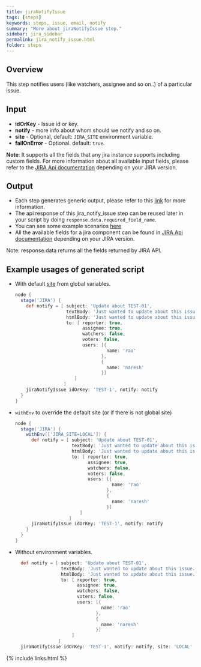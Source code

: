 ```yaml
---
title: jiraNotifyIssue
tags: [steps]
keywords: steps, issue, email, notify
summary: "More about jiraNotifyIssue step."
sidebar: jira_sidebar
permalink: jira_notify_issue.html
folder: steps
---
```


## Overview

This step notifies users (like watchers, assignee and so on..) of a particular issue.

## Input

* **idOrKey** - Issue id or key.
* **notify** - more info about whom should we notify and so on.
* **site** - Optional, default: `JIRA_SITE` environment variable.
* **failOnError** - Optional. default: `true`.

**Note**: It supports all the fields that any jira instance supports including custom fields. For more information about all available input fields, please refer to the [JIRA Api documentation](https://docs.atlassian.com/jira/REST/) depending on your JIRA version.

## Output

* Each step generates generic output, please refer to this [link](config.html#common-response--error-handling) for more information.
* The api response of this jira_notify_issue step can be reused later in your script by doing `response.data.required_field_name`.
* You can see some example scenarios [here](https://jenkinsci.github.io/jira-steps-plugin/common_usages.html)
* All the available fields for a jira component can be found in [JIRA Api documentation](https://docs.atlassian.com/jira/REST/) depending on your JIRA version.

Note: response.data returns all the fields returned by JIRA API.

## Example usages of generated script

* With default [site](config#environment-variables) from global variables.

  ```groovy
  node {
    stage('JIRA') {
      def notify = [ subject: 'Update about TEST-01',
                     textBody: 'Just wanted to update about this issue...',
                     htmlBody: 'Just wanted to update about this issue...',
                     to: [ reporter: true,
                           assignee: true,
                           watchers: false,
                           voters: false,
                           users: [{
                                    name: 'rao'
                                  },
                                  {
                                    name: 'naresh'
                                  }]
                        ]
                    ]
      jiraNotifyIssue idOrKey: 'TEST-1', notify: notify
    }
  }
  ```
* `withEnv` to override the default site (or if there is not global site)

  ```groovy
  node {
    stage('JIRA') {
      withEnv(['JIRA_SITE=LOCAL']) {
        def notify = [ subject: 'Update about TEST-01',
                       textBody: 'Just wanted to update about this issue...',
                       htmlBody: 'Just wanted to update about this issue...',
                       to: [ reporter: true,
                             assignee: true,
                             watchers: false,
                             voters: false,
                             users: [{
                                      name: 'rao'
                                    },
                                    {
                                      name: 'naresh'
                                    }]
                          ]
                      ]
        jiraNotifyIssue idOrKey: 'TEST-1', notify: notify
      }
    }
  }
  ```
* Without environment variables.

  ```groovy
    def notify = [ subject: 'Update about TEST-01',
                   textBody: 'Just wanted to update about this issue...',
                   htmlBody: 'Just wanted to update about this issue...',
                   to: [ reporter: true,
                         assignee: true,
                         watchers: false,
                         voters: false,
                         users: [{
                                  name: 'rao'
                                },
                                {
                                  name: 'naresh'
                                }]
                       ]
                  ]
    jiraNotifyIssue idOrKey: 'TEST-1', notify: notify, site: 'LOCAL'
  ```

{% include links.html %}
